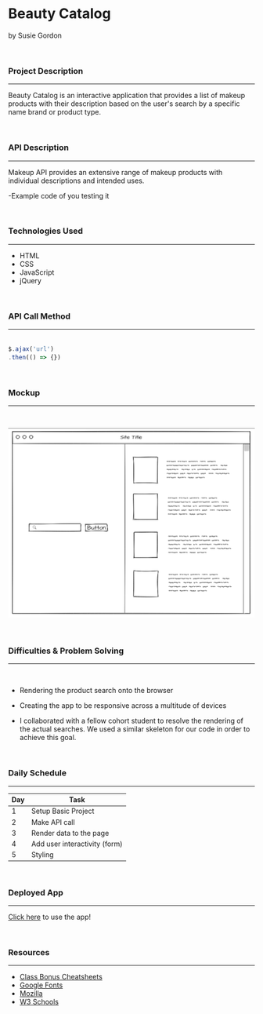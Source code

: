 # Beauty Catalog
by Susie Gordon

</br>

### **Project Description**

---

Beauty Catalog is an interactive application that provides a list of makeup products with their description based on the user's search by a specific name brand or product type.

</br>

### **API Description**

---

Makeup API provides an extensive range of makeup products with individual descriptions and intended uses.

-Example code of you testing it

</br>

### **Technologies Used**

---

- HTML
- CSS
- JavaScript
- jQuery

</br>

### **API Call Method**

---

```js

$.ajax('url')
.then(() => {})

```

</br>

### **Mockup**

---

</br>

![Mockup Image](./img/mockup.png)

</br>

### **Difficulties & Problem Solving**

---

</br>

- Rendering the product search onto the browser
- Creating the app to be responsive across a multitude of devices

- I collaborated with a fellow cohort student to resolve the rendering of the actual searches. We used a similar skeleton for our code in order to achieve this goal.

</br>

### **Daily Schedule**

---

|  Day  |  Task  |
|-------|--------|
| 1 | Setup Basic Project |
| 2 | Make API call |
| 3 | Render data to the page |
| 4 | Add user interactivity (form) |
| 5 | Styling |

</br>

### **Deployed App** 

---

[Click here](https://project-1-fawn.vercel.app/) to use the app!

</br>

### **Resources**

---

- [Class Bonus Cheatsheets](https://git.generalassemb.ly/AlexMerced/orientation/blob/master/cheatsheet/readme.md) 
- [Google Fonts](https://fonts.google.com/)
- [Mozilla](https://developer.mozilla.org/)
- [W3 Schools](https://www.w3schools.com/)